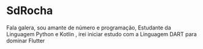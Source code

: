 # SdRocha
Fala galera, sou amante de número e programação, Estudante da Linguagem Python e Kotlin , irei iniciar estudo com a Linguagem DART para dominar Flutter
